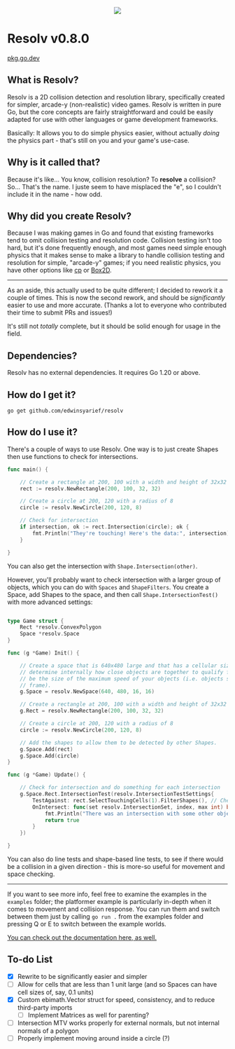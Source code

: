 
<p align="center">
<img src="logo.png">
</p>

# Resolv v0.8.0

[pkg.go.dev](https://pkg.go.dev/github.com/edwinsyarief/resolv)

## What is Resolv?

Resolv is a 2D collision detection and resolution library, specifically created for simpler, arcade-y (non-realistic) video games. Resolv is written in pure Go, but the core concepts are fairly straightforward and could be easily adapted for use with other languages or game development frameworks.

Basically: It allows you to do simple physics easier, without actually _doing_ the physics part - that's still on you and your game's use-case.

## Why is it called that?

Because it's like... You know, collision resolution? To **resolve** a collision? So... That's the name. I juste seem to have misplaced the "e", so I couldn't include it in the name - how odd.

## Why did you create Resolv?

Because I was making games in Go and found that existing frameworks tend to omit collision testing and resolution code. Collision testing isn't too hard, but it's done frequently enough, and most games need simple enough physics that it makes sense to make a library to handle collision testing and resolution for simple, "arcade-y" games; if you need realistic physics, you have other options like [cp](https://github.com/jakecoffman/cp) or [Box2D](https://github.com/ByteArena/box2d).

____

As an aside, this actually used to be quite different; I decided to rework it a couple of times. This is now the second rework, and should be _significantly_ easier to use and more accurate. (Thanks a lot to everyone who contributed their time to submit PRs and issues!)

It's still not _totally_ complete, but it should be solid enough for usage in the field.

## Dependencies?

Resolv has no external dependencies. It requires Go 1.20 or above.

## How do I get it?

`go get github.com/edwinsyarief/resolv`

## How do I use it?

There's a couple of ways to use Resolv. One way is to just create Shapes then use functions to check for intersections.

```go
func main() {

    // Create a rectangle at 200, 100 with a width and height of 32x32
    rect := resolv.NewRectangle(200, 100, 32, 32)

    // Create a circle at 200, 120 with a radius of 8
    circle := resolv.NewCircle(200, 120, 8)

    // Check for intersection
    if intersection, ok := rect.Intersection(circle); ok {
        fmt.Println("They're touching! Here's the data:", intersection)
    }

}
```

You can also get the intersection with `Shape.Intersection(other)`.

However, you'll probably want to check intersection with a larger group of objects, which you can do with `Spaces` and `ShapeFilters`. You create a Space, add Shapes to the space, and then call `Shape.IntersectionTest()` with more advanced settings:

```go

type Game struct {
    Rect *resolv.ConvexPolygon
    Space *resolv.Space
}

func (g *Game) Init() {

    // Create a space that is 640x480 large and that has a cellular size of 16x16. The cell size is mainly used to
    // determine internally how close objects are together to qualify for intersection testing. Generally, this should
    // be the size of the maximum speed of your objects (i.e. objects shouldn't move faster than 1 cell in size each
    // frame).
    g.Space = resolv.NewSpace(640, 480, 16, 16)

    // Create a rectangle at 200, 100 with a width and height of 32x32
    g.Rect = resolv.NewRectangle(200, 100, 32, 32)

    // Create a circle at 200, 120 with a radius of 8
    circle := resolv.NewCircle(200, 120, 8)

    // Add the shapes to allow them to be detected by other Shapes.
    g.Space.Add(rect)
    g.Space.Add(circle)
}

func (g *Game) Update() {

    // Check for intersection and do something for each intersection
    g.Space.Rect.IntersectionTest(resolv.IntersectionTestSettings{
        TestAgainst: rect.SelectTouchingCells(1).FilterShapes(), // Check only shapes that are near the rectangle (within 1 cell's margin)
        OnIntersect: func(set resolv.IntersectionSet, index, max int) bool {
            fmt.Println("There was an intersection with some other object! Here's the data:", set)
            return true
        }
    })

}

```

You can also do line tests and shape-based line tests, to see if there would be a collision in a given direction - this is more-so useful for movement and space checking.
___

If you want to see more info, feel free to examine the examples in the `examples` folder; the platformer example is particularly in-depth when it comes to movement and collision response. You can run them and switch between them just by calling `go run .` from the examples folder and pressing Q or E to switch between the example worlds.

[You can check out the documentation here, as well.](https://pkg.go.dev/github.com/edwinsyarief/resolv)

## To-do List

- [x] Rewrite to be significantly easier and simpler
- [ ] Allow for cells that are less than 1 unit large (and so Spaces can have cell sizes of, say, 0.1 units)
- [x] Custom ebimath.Vector struct for speed, consistency, and to reduce third-party imports
    - [ ] Implement Matrices as well for parenting?
- [ ] Intersection MTV works properly for external normals, but not internal normals of a polygon
- [ ] Properly implement moving around inside a circle (?)